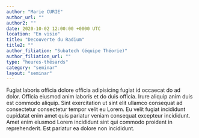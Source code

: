 ```yaml
---
author: "Marie CURIE"
author_url: ""
author2: ""
date: 2020-10-02 12:00:00 +0000 UTC
location: "En visio"
title: "Decouverte du Radium"
title2: ""
author_filiation: "Subatech (équipe Théorie)"
author_filiation_url: ""
type: "heures-thésards"
category: "seminar"
layout: "seminar"
---
```


Fugiat laboris officia dolore officia adipisicing fugiat id occaecat do ad dolor. Officia eiusmod anim laboris et do duis officia. Irure aliquip anim duis est commodo aliquip. Sint exercitation ut sint elit ullamco consequat ad consectetur consectetur tempor velit eu Lorem. Eu velit fugiat incididunt cupidatat enim amet quis pariatur veniam consequat excepteur incididunt. Amet enim eiusmod Lorem incididunt sint qui commodo proident in reprehenderit. Est pariatur ea dolore non incididunt.